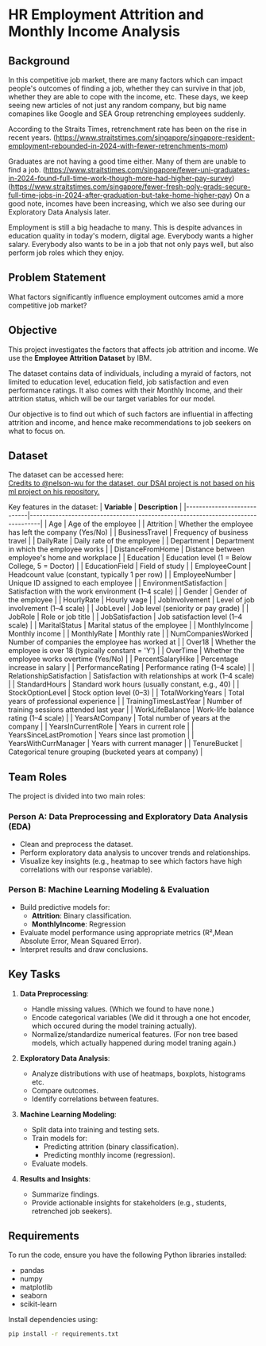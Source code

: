 # HR Employment Attrition and Monthly Income Analysis

## Background
In this competitive job market, there are many factors which can impact people's outcomes of finding a job, whether they can survive in that job, whether they are able to cope with the income, etc. These days, we keep seeing new articles of not just any random company, but big name comapines like Google and SEA Group retrenching employees suddenly. 

According to the Straits Times, retrenchment rate has been on the rise in recent years.
(https://www.straitstimes.com/singapore/singapore-resident-employment-rebounded-in-2024-with-fewer-retrenchments-mom)

Graduates are not having a good time either. Many of them are unable to find a job.
(https://www.straitstimes.com/singapore/fewer-uni-graduates-in-2024-found-full-time-work-though-more-had-higher-pay-survey)
(https://www.straitstimes.com/singapore/fewer-fresh-poly-grads-secure-full-time-jobs-in-2024-after-graduation-but-take-home-higher-pay)
On a good note, incomes have been increasing, which we also see during our Exploratory Data Analysis later.

Employment is still a big headache to many. This is despite advances in education quality in today's modern, digital age. Everybody wants a higher salary. Everybody also wants to be in a job that not only pays well, but also perform job roles which they enjoy.

## Problem Statement
What factors significantly influence employment outcomes amid a more competitive job market?

## Objective
This project investigates the factors that affects job attrition and income. We use the **Employee Attrition Dataset** by IBM.

The dataset contains data of individuals, including a myraid of factors, not limited to education level, education field, job satisfaction and even performance ratings. It also comes with their Monthly Income, and their attrition status, which will be our target variables for our model.

Our objective is to find out which of such factors are influential in affecting attrition and income, and hence make recommendations to job seekers on what to focus on.

## Dataset
The dataset can be accessed here:  
[Credits to @nelson-wu for the dataset, our DSAI project is not based on his ml project on his repository.](https://github.com/nelson-wu/employee-attrition-ml/blob/master/WA_Fn-UseC_-HR-Employee-Attrition.csv)

Key features in the dataset:
| **Variable**                | **Description**                                                                 |
|----------------------------|---------------------------------------------------------------------------------|
| Age                        | Age of the employee                                                            |
| Attrition                  | Whether the employee has left the company (Yes/No)                             |
| BusinessTravel             | Frequency of business travel                                                   |
| DailyRate                  | Daily rate of the employee                                                     |
| Department                 | Department in which the employee works                                         |
| DistanceFromHome          | Distance between employee's home and workplace                                 |
| Education                  | Education level (1 = Below College, 5 = Doctor)                                |
| EducationField             | Field of study                                                                 |
| EmployeeCount              | Headcount value (constant, typically 1 per row)                                |
| EmployeeNumber             | Unique ID assigned to each employee                                            |
| EnvironmentSatisfaction    | Satisfaction with the work environment (1–4 scale)                             |
| Gender                     | Gender of the employee                                                         |
| HourlyRate                 | Hourly wage                                                                    |
| JobInvolvement             | Level of job involvement (1–4 scale)                                           |
| JobLevel                   | Job level (seniority or pay grade)                                             |
| JobRole                    | Role or job title                                                              |
| JobSatisfaction            | Job satisfaction level (1–4 scale)                                             |
| MaritalStatus              | Marital status of the employee                                                 |
| MonthlyIncome              | Monthly income                                                                 |
| MonthlyRate                | Monthly rate                                                                   |
| NumCompaniesWorked         | Number of companies the employee has worked at                                 |
| Over18                     | Whether the employee is over 18 (typically constant = 'Y')                     |
| OverTime                   | Whether the employee works overtime (Yes/No)                                   |
| PercentSalaryHike          | Percentage increase in salary                                                  |
| PerformanceRating          | Performance rating (1–4 scale)                                                 |
| RelationshipSatisfaction   | Satisfaction with relationships at work (1–4 scale)                            |
| StandardHours              | Standard work hours (usually constant, e.g., 40)                               |
| StockOptionLevel           | Stock option level (0–3)                                                       |
| TotalWorkingYears          | Total years of professional experience                                         |
| TrainingTimesLastYear      | Number of training sessions attended last year                                 |
| WorkLifeBalance            | Work-life balance rating (1–4 scale)                                           |
| YearsAtCompany             | Total number of years at the company                                           |
| YearsInCurrentRole         | Years in current role                                                          |
| YearsSinceLastPromotion    | Years since last promotion                                                     |
| YearsWithCurrManager       | Years with current manager                                                     |
| TenureBucket               | Categorical tenure grouping (bucketed years at company)                        |


## Team Roles
The project is divided into two main roles:

### Person A: Data Preprocessing and Exploratory Data Analysis (EDA)
- Clean and preprocess the dataset.
- Perform exploratory data analysis to uncover trends and relationships.
- Visualize key insights (e.g., heatmap to see which factors have high correlations with our response variable).

### Person B: Machine Learning Modeling & Evaluation
- Build predictive models for:
  - **Attrition**: Binary classification.
  - **MonthlyIncome**: Regression 
- Evaluate model performance using appropriate metrics (R²,Mean Absolute Error, Mean Squared Error).
- Interpret results and draw conclusions.

## Key Tasks
1. **Data Preprocessing**:
   - Handle missing values. (Which we found to have none.)
   - Encode categorical variables (We did it through a one hot encoder, which occured during the model training actually).
   - Normalize/standardize numerical features. (For non tree based models, which actually happened during model traning again.)

2. **Exploratory Data Analysis**:
   - Analyze distributions with use of heatmaps, boxplots, histograms etc.
   - Compare outcomes.
   - Identify correlations between features.

3. **Machine Learning Modeling**:
   - Split data into training and testing sets.
   - Train models for:
     - Predicting attrition (binary classification).
     - Predicting monthly income (regression).
   - Evaluate models.

4. **Results and Insights**:
   - Summarize findings.
   - Provide actionable insights for stakeholders (e.g., students, retrenched job seekers).

## Requirements
To run the code, ensure you have the following Python libraries installed:
- pandas
- numpy
- matplotlib
- seaborn
- scikit-learn

Install dependencies using:
```bash
pip install -r requirements.txt
